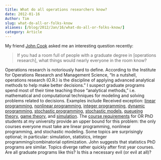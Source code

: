 ```yaml
---
title: What do all operations researchers know?
date: 2012-01-16
Author: Tim
slug: what-do-all-or-folks-know
aliases: [/blog/2012/Jan/16/what-do-all-or-folks-know/]
category: Article
---
```


My friend [John Cook](http://www.johndcook.com/blog/) asked me an interesting question recently:

> If you had a room full of people with a graduate degree in [operations research], what things would nearly everyone in the room know?

Operations research is notoriously hard to define. According to the Institute for Operations Research and Management Science, “In a nutshell, operations research (O.R.) is the discipline of applying advanced analytical methods to help make better decisions.” I suspect graduate programs spend most of their time teaching those “analytical methods,” i.e. mathematical and computational techniques for modeling and solving problems related to decisions. Examples include Received exception: [linear programming](http://en.wikipedia.org/wiki/Linear_programming), [nonlinear programming](http://en.wikipedia.org/wiki/Nonlinear_programming), [integer programming](http://en.wikipedia.org/wiki/Integer_programming), [dynamic programming](http://en.wikipedia.org/wiki/Dynamic_programming), [stochastic programming](http://en.wikipedia.org/wiki/Stochastic_programming), [stochastic models](http://en.wikipedia.org/wiki/Stochastic_models), [queueing theory](http://en.wikipedia.org/wiki/Queueing_theory), [game theory](http://en.wikipedia.org/wiki/Game_theory), and [simulation](http://en.wikipedia.org/wiki/Simulation). The [course requirements](http://www.or.ncsu.edu/academics/msc.php) for OR PhD students at my university provide an upper bound for this problem: the only courses everyone must take are linear programming, nonlinear programming, and stochastic modeling. Some topics are surprisingly optional; in particular: simulation, statistics, integer programming/combinatorial optimization. John suggests that statistics PhD programs are similar. Topics diverge rather quickly after first year courses. Are all graduate programs like this? Is this a necessary evil (or evil at all)?
